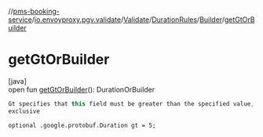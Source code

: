 //[pms-booking-service](../../../../../index.md)/[io.envoyproxy.pgv.validate](../../../index.md)/[Validate](../../index.md)/[DurationRules](../index.md)/[Builder](index.md)/[getGtOrBuilder](get-gt-or-builder.md)

# getGtOrBuilder

[java]\
open fun [getGtOrBuilder](get-gt-or-builder.md)(): DurationOrBuilder

```kotlin
Gt specifies that this field must be greater than the specified value,
exclusive

```
`optional .google.protobuf.Duration gt = 5;`